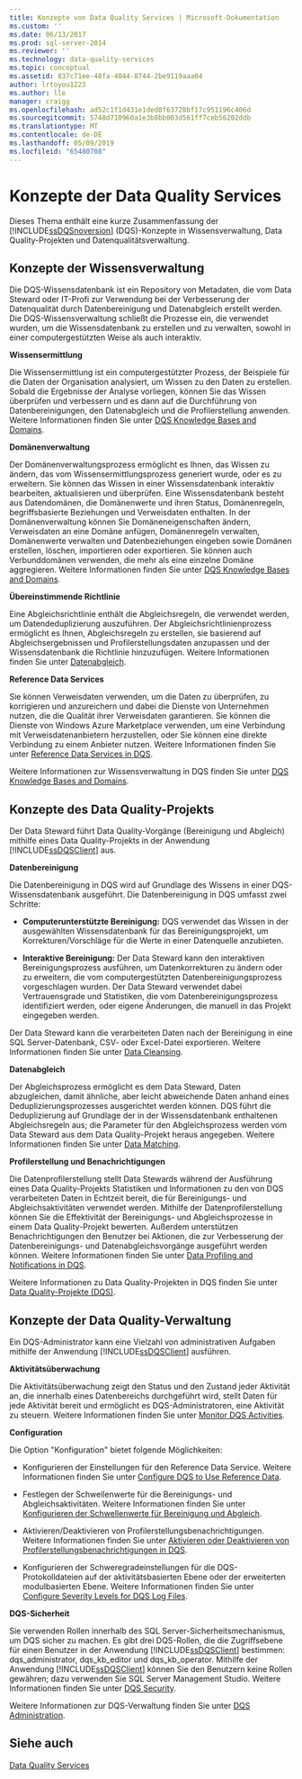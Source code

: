 ```yaml
---
title: Konzepte von Data Quality Services | Microsoft-Dokumentation
ms.custom: ''
ms.date: 06/13/2017
ms.prod: sql-server-2014
ms.reviewer: ''
ms.technology: data-quality-services
ms.topic: conceptual
ms.assetid: 837c71ee-48fa-4044-8744-2be9119aaa04
author: lrtoyou1223
ms.author: lle
manager: craigg
ms.openlocfilehash: ad52c1f1d431e1ded8f63728bf17c951196c406d
ms.sourcegitcommit: 5748d710960a1e3b8bb003d561ff7ceb56202ddb
ms.translationtype: MT
ms.contentlocale: de-DE
ms.lasthandoff: 05/09/2019
ms.locfileid: "65480708"
---
```

# <a name="data-quality-services-concepts"></a>Konzepte der Data Quality Services
  Dieses Thema enthält eine kurze Zusammenfassung der [!INCLUDE[ssDQSnoversion](../includes/ssdqsnoversion-md.md)] (DQS)-Konzepte in Wissensverwaltung, Data Quality-Projekten und Datenqualitätsverwaltung.  
  
##  <a name="Knowledge"></a> Konzepte der Wissensverwaltung  
 Die DQS-Wissensdatenbank ist ein Repository von Metadaten, die vom Data Steward oder IT-Profi zur Verwendung bei der Verbesserung der Datenqualität durch Datenbereinigung und Datenabgleich erstellt werden. Die DQS-Wissensverwaltung schließt die Prozesse ein, die verwendet wurden, um die Wissensdatenbank zu erstellen und zu verwalten, sowohl in einer computergestützten Weise als auch interaktiv.  
  
 **Wissensermittlung**  
  
 Die Wissensermittlung ist ein computergestützter Prozess, der Beispiele für die Daten der Organisation analysiert, um Wissen zu den Daten zu erstellen. Sobald die Ergebnisse der Analyse vorliegen, können Sie das Wissen überprüfen und verbessern und es dann auf die Durchführung von Datenbereinigungen, den Datenabgleich und die Profilerstellung anwenden. Weitere Informationen finden Sie unter [DQS Knowledge Bases and Domains](../../2014/data-quality-services/dqs-knowledge-bases-and-domains.md).  
  
 **Domänenverwaltung**  
  
 Der Domänenverwaltungsprozess ermöglicht es Ihnen, das Wissen zu ändern, das vom Wissensermittlungsprozess generiert wurde, oder es zu erweitern. Sie können das Wissen in einer Wissensdatenbank interaktiv bearbeiten, aktualisieren und überprüfen. Eine Wissensdatenbank besteht aus Datendomänen, die Domänenwerte und ihren Status, Domänenregeln, begriffsbasierte Beziehungen und Verweisdaten enthalten. In der Domänenverwaltung können Sie Domäneneigenschaften ändern, Verweisdaten an eine Domäne anfügen, Domänenregeln verwalten, Domänenwerte verwalten und Datenbeziehungen eingeben sowie Domänen erstellen, löschen, importieren oder exportieren. Sie können auch Verbunddomänen verwenden, die mehr als eine einzelne Domäne aggregieren. Weitere Informationen finden Sie unter [DQS Knowledge Bases and Domains](../../2014/data-quality-services/dqs-knowledge-bases-and-domains.md).  
  
 **Übereinstimmende Richtlinie**  
  
 Eine Abgleichsrichtlinie enthält die Abgleichsregeln, die verwendet werden, um Datendeduplizierung auszuführen. Der Abgleichsrichtlinienprozess ermöglicht es Ihnen, Abgleichsregeln zu erstellen, sie basierend auf Abgleichsergebnissen und Profilerstellungsdaten anzupassen und der Wissensdatenbank die Richtlinie hinzuzufügen. Weitere Informationen finden Sie unter [Datenabgleich](../../2014/data-quality-services/data-matching.md).  
  
 **Reference Data Services**  
  
 Sie können Verweisdaten verwenden, um die Daten zu überprüfen, zu korrigieren und anzureichern und dabei die Dienste von Unternehmen nutzen, die die Qualität ihrer Verweisdaten garantieren. Sie können die Dienste von Windows Azure Marketplace verwenden, um eine Verbindung mit Verweisdatenanbietern herzustellen, oder Sie können eine direkte Verbindung zu einem Anbieter nutzen. Weitere Informationen finden Sie unter [Reference Data Services in DQS](../../2014/data-quality-services/reference-data-services-in-dqs.md).  
  
 Weitere Informationen zur Wissensverwaltung in DQS finden Sie unter [DQS Knowledge Bases and Domains](../../2014/data-quality-services/dqs-knowledge-bases-and-domains.md).  
  
##  <a name="Projects"></a> Konzepte des Data Quality-Projekts  
 Der Data Steward führt Data Quality-Vorgänge (Bereinigung und Abgleich) mithilfe eines Data Quality-Projekts in der Anwendung [!INCLUDE[ssDQSClient](../includes/ssdqsclient-md.md)] aus.  
  
 **Datenbereinigung**  
  
 Die Datenbereinigung in DQS wird auf Grundlage des Wissens in einer DQS-Wissensdatenbank ausgeführt. Die Datenbereinigung in DQS umfasst zwei Schritte:  
  
-   **Computerunterstützte Bereinigung:** DQS verwendet das Wissen in der ausgewählten Wissensdatenbank für das Bereinigungsprojekt, um Korrekturen/Vorschläge für die Werte in einer Datenquelle anzubieten.  
  
-   **Interaktive Bereinigung:** Der Data Steward kann den interaktiven Bereinigungsprozess ausführen, um Datenkorrekturen zu ändern oder zu erweitern, die vom computergestützten Datenbereinigungsprozess vorgeschlagen wurden. Der Data Steward verwendet dabei Vertrauensgrade und Statistiken, die vom Datenbereinigungsprozess identifiziert werden, oder eigene Änderungen, die manuell in das Projekt eingegeben werden.  
  
 Der Data Steward kann die verarbeiteten Daten nach der Bereinigung in eine SQL Server-Datenbank, CSV- oder Excel-Datei exportieren. Weitere Informationen finden Sie unter [Data Cleansing](../../2014/data-quality-services/data-cleansing.md).  
  
 **Datenabgleich**  
  
 Der Abgleichsprozess ermöglicht es dem Data Steward, Daten abzugleichen, damit ähnliche, aber leicht abweichende Daten anhand eines Deduplizierungsprozesses ausgerichtet werden können. DQS führt die Deduplizierung auf Grundlage der in der Wissensdatenbank enthaltenen Abgleichsregeln aus; die Parameter für den Abgleichsprozess werden vom Data Steward aus dem Data Quality-Projekt heraus angegeben. Weitere Informationen finden Sie unter [Data Matching](../../2014/data-quality-services/data-matching.md).  
  
 **Profilerstellung und Benachrichtigungen**  
  
 Die Datenprofilerstellung stellt Data Stewards während der Ausführung eines Data Quality-Projekts Statistiken und Informationen zu den von DQS verarbeiteten Daten in Echtzeit bereit, die für Bereinigungs- und Abgleichsaktivitäten verwendet werden. Mithilfe der Datenprofilerstellung können Sie die Effektivität der Bereinigungs- und Abgleichsprozesse in einem Data Quality-Projekt bewerten. Außerdem unterstützen Benachrichtigungen den Benutzer bei Aktionen, die zur Verbesserung der Datenbereinigungs- und Datenabgleichsvorgänge ausgeführt werden können. Weitere Informationen finden Sie unter [Data Profiling and Notifications in DQS](../../2014/data-quality-services/data-profiling-and-notifications-in-dqs.md).  
  
 Weitere Informationen zu Data Quality-Projekten in DQS finden Sie unter [Data Quality-Projekte &#40;DQS&#41;](../../2014/data-quality-services/data-quality-projects-dqs.md).  
  
##  <a name="Admin"></a> Konzepte der Data Quality-Verwaltung  
 Ein DQS-Administrator kann eine Vielzahl von administrativen Aufgaben mithilfe der Anwendung [!INCLUDE[ssDQSClient](../includes/ssdqsclient-md.md)] ausführen.  
  
 **Aktivitätsüberwachung**  
  
 Die Aktivitätsüberwachung zeigt den Status und den Zustand jeder Aktivität an, die innerhalb eines Datenbereichs durchgeführt wird, stellt Daten für jede Aktivität bereit und ermöglicht es DQS-Administratoren, eine Aktivität zu steuern. Weitere Informationen finden Sie unter [Monitor DQS Activities](../../2014/data-quality-services/monitor-dqs-activities.md).  
  
 **Configuration**  
  
 Die Option "Konfiguration" bietet folgende Möglichkeiten:  
  
-   Konfigurieren der Einstellungen für den Reference Data Service. Weitere Informationen finden Sie unter [Configure DQS to Use Reference Data](../../2014/data-quality-services/configure-dqs-to-use-reference-data.md).  
  
-   Festlegen der Schwellenwerte für die Bereinigungs- und Abgleichsaktivitäten. Weitere Informationen finden Sie unter [Konfigurieren der Schwellenwerte für Bereinigung und Abgleich](../../2014/data-quality-services/configure-threshold-values-for-cleansing-and-matching.md).  
  
-   Aktivieren/Deaktivieren von Profilerstellungsbenachrichtigungen. Weitere Informationen finden Sie unter [Aktivieren oder Deaktivieren von Profilerstellungsbenachrichtigungen in DQS](../../2014/data-quality-services/enable-or-disable-profiling-notifications-in-dqs.md).  
  
-   Konfigurieren der Schweregradeinstellungen für die DQS-Protokolldateien auf der aktivitätsbasierten Ebene oder der erweiterten modulbasierten Ebene. Weitere Informationen finden Sie unter [Configure Severity Levels for DQS Log Files](../../2014/data-quality-services/configure-severity-levels-for-dqs-log-files.md).  
  
 **DQS-Sicherheit**  
  
 Sie verwenden Rollen innerhalb des SQL Server-Sicherheitsmechanismus, um DQS sicher zu machen. Es gibt drei DQS-Rollen, die die Zugriffsebene für einen Benutzer in der Anwendung [!INCLUDE[ssDQSClient](../includes/ssdqsclient-md.md)] bestimmen: dqs_administrator, dqs_kb_editor und dqs_kb_operator. Mithilfe der Anwendung [!INCLUDE[ssDQSClient](../includes/ssdqsclient-md.md)] können Sie den Benutzern keine Rollen gewähren; dazu verwenden Sie SQL Server Management Studio. Weitere Informationen finden Sie unter [DQS Security](../../2014/data-quality-services/dqs-security.md).  
  
 Weitere Informationen zur DQS-Verwaltung finden Sie unter [DQS Administration](../../2014/data-quality-services/dqs-administration.md).  
  
## <a name="see-also"></a>Siehe auch  
 [Data Quality Services](../../2014/data-quality-services/data-quality-services.md)  
  
  
